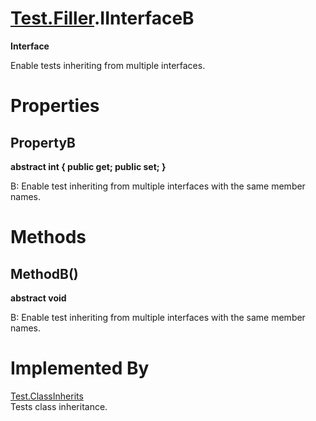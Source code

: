 # [Test.Filler](TableOfContents.Test.Filler.md).IInterfaceB

**Interface**  

Enable tests inheriting from multiple interfaces.  

# Properties

## PropertyB

**abstract int { public get; public set; }**  

B: Enable test inheriting from multiple interfaces with the same member names.  

# Methods

## MethodB()

**abstract void**  

B: Enable test inheriting from multiple interfaces with the same member names.  

# Implemented By

[Test.ClassInherits](Test.ClassInherits.md)  
Tests class inheritance.  

